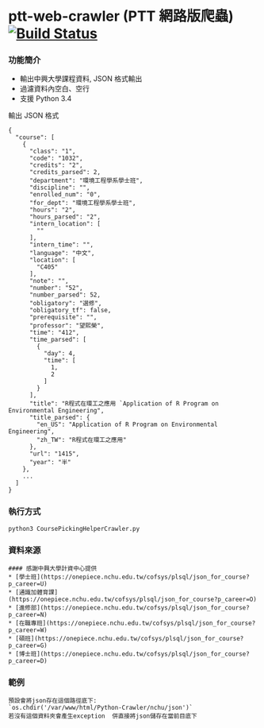 # ptt-web-crawler (PTT 網路版爬蟲) [![Build Status](https://travis-ci.org/jwlin/ptt-web-crawler.svg?branch=master)](https://travis-ci.org/jwlin/ptt-web-crawler)

### 功能簡介

* 輸出中興大學課程資料, JSON 格式輸出
* 過濾資料內空白、空行
* 支援 Python 3.4

輸出 JSON 格式

    {
      "course": [
        {
          "class": "1",
          "code": "1032",
          "credits": "2",
          "credits_parsed": 2,
          "department": "環境工程學系學士班",
          "discipline": "",
          "enrolled_num": "0",
          "for_dept": "環境工程學系學士班",
          "hours": "2",
          "hours_parsed": "2",
          "intern_location": [
            ""
          ],
          "intern_time": "",
          "language": "中文",
          "location": [
            "C405"
          ],
          "note": "",
          "number": "52",
          "number_parsed": 52,
          "obligatory": "選修",
          "obligatory_tf": false,
          "prerequisite": "",
          "professor": "望熙榮",
          "time": "412",
          "time_parsed": [
            {
              "day": 4,
              "time": [
                1,
                2
              ]
            }
          ],
          "title": "R程式在環工之應用 `Application of R Program on Environmental Engineering",
          "title_parsed": {
            "en_US": "Application of R Program on Environmental Engineering",
            "zh_TW": "R程式在環工之應用"
          },
          "url": "1415",
          "year": "半"
        },
        ...
      ]
    }

### 執行方式
    python3 CoursePickingHelperCrawler.py

### 資料來源
    #### 感謝中興大學計資中心提供
    * [學士班](https://onepiece.nchu.edu.tw/cofsys/plsql/json_for_course?p_career=U)
    * [通識加體育課](https://onepiece.nchu.edu.tw/cofsys/plsql/json_for_course?p_career=O)
    * [進修部](https://onepiece.nchu.edu.tw/cofsys/plsql/json_for_course?p_career=N)
    * [在職專班](https://onepiece.nchu.edu.tw/cofsys/plsql/json_for_course?p_career=W)
    * [碩班](https://onepiece.nchu.edu.tw/cofsys/plsql/json_for_course?p_career=G)
    * [博士班](https://onepiece.nchu.edu.tw/cofsys/plsql/json_for_course?p_career=D)

### 範例
    
    預設會將json存在這個路徑底下:
    `os.chdir('/var/www/html/Python-Crawler/nchu/json')`
    若沒有這個資料夾會產生exception  併直接將json儲存在當前目底下
